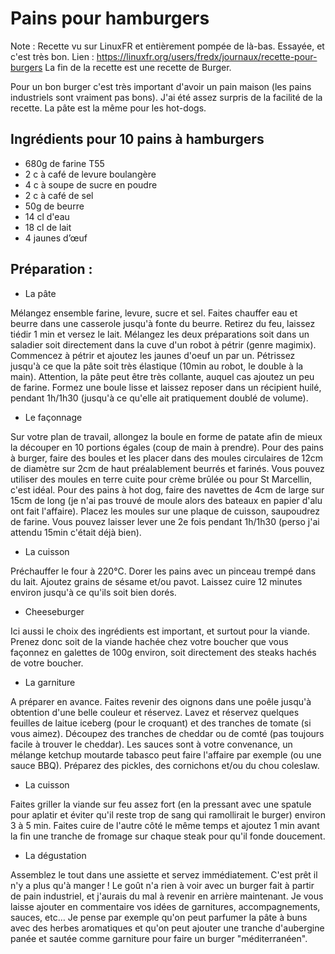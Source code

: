 Pains pour hamburgers
====================

Note :
Recette vu sur LinuxFR et entièrement pompée de là-bas. Essayée, et c'est très bon. 
Lien : https://linuxfr.org/users/fredx/journaux/recette-pour-burgers
La fin de la recette est une recette de Burger.


Pour un bon burger c'est très important d'avoir un pain maison (les pains industriels sont vraiment pas bons). J'ai été assez surpris de la facilité de la recette. La pâte est la même pour les hot-dogs.

Ingrédients pour 10 pains à hamburgers
-------------
- 680g de farine T55
- 2 c à café de levure boulangère
- 4 c à soupe de sucre en poudre
- 2 c à café de sel
- 50g de beurre
- 14 cl d'eau
- 18 cl de lait
- 4 jaunes d’œuf


Préparation :
-------------
* La pâte

Mélangez ensemble farine, levure, sucre et sel. Faites chauffer eau et beurre dans une casserole jusqu'à fonte du beurre. Retirez du feu, laissez tiédir 1 min et versez le lait.
Mélangez les deux préparations soit dans un saladier soit directement dans la cuve d'un robot à pétrir (genre magimix). Commencez à pétrir et ajoutez les jaunes d'oeuf un par un. Pétrissez jusqu'à ce que la pâte soit très élastique (10min au robot, le double à la main). Attention, la pâte peut être très collante, auquel cas ajoutez un peu de farine.
Formez une boule lisse et laissez reposer dans un récipient huilé, pendant 1h/1h30 (jusqu'à ce qu'elle ait pratiquement doublé de volume).

* Le façonnage

Sur votre plan de travail, allongez la boule en forme de patate afin de mieux la découper en 10 portions égales (coup de main à prendre).
Pour des pains à burger, faire des boules et les placer dans des moules circulaires de 12cm de diamètre sur 2cm de haut préalablement beurrés et farinés. Vous pouvez utiliser des moules en terre cuite pour crème brûlée ou pour St Marcellin, c'est idéal.
Pour des pains à hot dog, faire des navettes de 4cm de large sur 15cm de long (je n'ai pas trouvé de moule alors des bateaux en papier d'alu ont fait l'affaire).
Placez les moules sur une plaque de cuisson, saupoudrez de farine.
Vous pouvez laisser lever une 2e fois pendant 1h/1h30 (perso j'ai attendu 15min c'était déjà bien).

* La cuisson

Préchauffer le four à 220°C. Dorer les pains avec un pinceau trempé dans du lait. Ajoutez grains de sésame et/ou pavot. Laissez cuire 12 minutes environ jusqu'à ce qu'ils soit bien dorés.

* Cheeseburger

Ici aussi le choix des ingrédients est important, et surtout pour la viande. Prenez donc soit de la viande hachée chez votre boucher que vous façonnez en galettes de 100g environ, soit directement des steaks hachés de votre boucher.

* La garniture

A préparer en avance. 
Faites revenir des oignons dans une poêle jusqu'à obtention d'une belle couleur et réservez.
Lavez et réservez quelques feuilles de laitue iceberg (pour le croquant) et des tranches de tomate (si vous aimez).
Découpez des tranches de cheddar ou de comté (pas toujours facile à trouver le cheddar).
Les sauces sont à votre convenance, un mélange ketchup moutarde tabasco peut faire l'affaire par exemple (ou une sauce BBQ).
Préparez des pickles, des cornichons et/ou du chou coleslaw.

* La cuisson

Faites griller la viande sur feu assez fort (en la pressant avec une spatule pour aplatir et éviter qu'il reste trop de sang qui ramollirait le burger) environ 3 à 5 min.
Faites cuire de l'autre côté le même temps et ajoutez 1 min avant la fin une tranche de fromage sur chaque steak pour qu'il fonde doucement.

* La dégustation

Assemblez le tout dans une assiette et servez immédiatement.
C'est prêt il n'y a plus qu'à manger ! Le goût n'a rien à voir avec un burger fait à partir de pain industriel, et j'aurais du mal à revenir en arrière maintenant.
Je vous laisse ajouter en commentaire vos idées de garnitures, accompagnements, sauces, etc…
Je pense par exemple qu'on peut parfumer la pâte à buns avec des herbes aromatiques et qu'on peut ajouter une tranche d'aubergine panée et sautée comme garniture pour faire un burger "méditerranéen".
